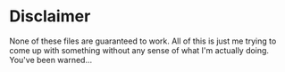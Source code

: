 # Disclaimer
None of these files are guaranteed to work. All of this is just me trying to come up with something without any sense of what I'm actually doing.
You've been warned...